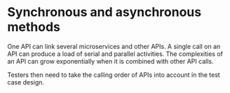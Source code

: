 # Synchronous and asynchronous methods

One API can link several microservices and other APIs. A single call on an API can produce a load of serial and 
parallel activities. The complexities of an API can grow exponentially when it is combined with other API calls.

Testers then need to take the calling order of APIs into account in the test case design.
